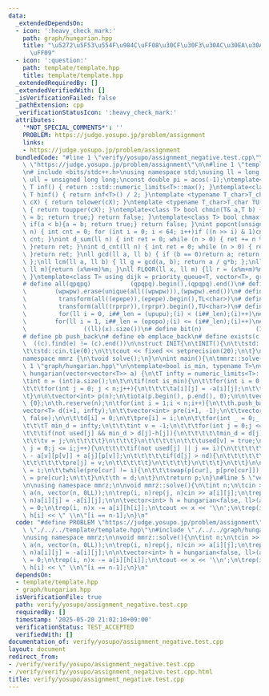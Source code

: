 ```yaml
---
data:
  _extendedDependsOn:
  - icon: ':heavy_check_mark:'
    path: graph/hungarian.hpp
    title: "\u5272\u5F53\u554F\u984C\uFF08\u30CF\u30F3\u30AC\u30EA\u30A2\u30F3\u6CD5\
      \uFF09"
  - icon: ':question:'
    path: template/template.hpp
    title: template/template.hpp
  _extendedRequiredBy: []
  _extendedVerifiedWith: []
  _isVerificationFailed: false
  _pathExtension: cpp
  _verificationStatusIcon: ':heavy_check_mark:'
  attributes:
    '*NOT_SPECIAL_COMMENTS*': ''
    PROBLEM: https://judge.yosupo.jp/problem/assignment
    links:
    - https://judge.yosupo.jp/problem/assignment
  bundledCode: "#line 1 \"verify/yosupo/assignment_negative.test.cpp\"\n#define PROBLEM\
    \ \"https://judge.yosupo.jp/problem/assignment\"\n\n#line 1 \"template/template.hpp\"\
    \n# include <bits/stdc++.h>\nusing namespace std;\nusing ll = long long;\nusing\
    \ ull = unsigned long long;\nconst double pi = acos(-1);\ntemplate<class T>constexpr\
    \ T inf() { return ::std::numeric_limits<T>::max(); }\ntemplate<class T>constexpr\
    \ T hinf() { return inf<T>() / 2; }\ntemplate <typename T_char>T_char TL(T_char\
    \ cX) { return tolower(cX); }\ntemplate <typename T_char>T_char TU(T_char cX)\
    \ { return toupper(cX); }\ntemplate<class T> bool chmin(T& a,T b) { if(a > b){a\
    \ = b; return true;} return false; }\ntemplate<class T> bool chmax(T& a,T b) {\
    \ if(a < b){a = b; return true;} return false; }\nint popcnt(unsigned long long\
    \ n) { int cnt = 0; for (int i = 0; i < 64; i++)if ((n >> i) & 1)cnt++; return\
    \ cnt; }\nint d_sum(ll n) { int ret = 0; while (n > 0) { ret += n % 10; n /= 10;\
    \ }return ret; }\nint d_cnt(ll n) { int ret = 0; while (n > 0) { ret++; n /= 10;\
    \ }return ret; }\nll gcd(ll a, ll b) { if (b == 0)return a; return gcd(b, a%b);\
    \ };\nll lcm(ll a, ll b) { ll g = gcd(a, b); return a / g*b; };\nll MOD(ll x,\
    \ ll m){return (x%m+m)%m; }\nll FLOOR(ll x, ll m) {ll r = (x%m+m)%m; return (x-r)/m;\
    \ }\ntemplate<class T> using dijk = priority_queue<T, vector<T>, greater<T>>;\n\
    # define all(qpqpq)           (qpqpq).begin(),(qpqpq).end()\n# define UNIQUE(wpwpw)\
    \        (wpwpw).erase(unique(all((wpwpw))),(wpwpw).end())\n# define LOWER(epepe)\
    \         transform(all((epepe)),(epepe).begin(),TL<char>)\n# define UPPER(rprpr)\
    \         transform(all((rprpr)),(rprpr).begin(),TU<char>)\n# define rep(i,upupu)\
    \         for(ll i = 0, i##_len = (upupu);(i) < (i##_len);(i)++)\n# define reps(i,opopo)\
    \        for(ll i = 1, i##_len = (opopo);(i) <= (i##_len);(i)++)\n# define len(x)\
    \                ((ll)(x).size())\n# define bit(n)               (1LL << (n))\n\
    # define pb push_back\n# define eb emplace_back\n# define exists(c, e)       \
    \  ((c).find(e) != (c).end())\n\nstruct INIT{\n\tINIT(){\n\t\tstd::ios::sync_with_stdio(false);\n\
    \t\tstd::cin.tie(0);\n\t\tcout << fixed << setprecision(20);\n\t}\n}INIT;\n\n\
    namespace mmrz {\n\tvoid solve();\n}\n\nint main(){\n\tmmrz::solve();\n}\n#line\
    \ 1 \"graph/hungarian.hpp\"\n\ntemplate<bool is_min, typename T>\nvector<int>\
    \ hungarian(vector<vector<T>> a) {\n\tT infty = numeric_limits<T>::max()/T(2);\n\
    \tint n = (int)a.size();\n\t\n\tif(not is_min){\n\t\tfor(int i = 0;i < n;i++){\n\
    \t\t\tfor(int j = 0; j < n;j++){\n\t\t\t\ta[i][j] = -a[i][j];\n\t\t\t}\n\t\t}\n\
    \t}\n\n\tvector<int> p(n);\n\tiota(p.begin(), p.end(), 0);\n\n\tvector<T> h =\
    \ {0};\n\th.reserve(n);\n\tfor(int i = 1;i < n;i++){\n\t\th.push_back(0);\n\t\t\
    vector<T> d(i+1, infty);\n\t\tvector<int> pre(i+1, -1);\n\t\tvector<bool> used(i+1,\
    \ false);\n\n\t\td[i] = 0;\n\t\tpre[i] = i;\n\n\t\tfor(int _ = 0;_ <= i;_++){\n\
    \t\t\tT min_d = infty;\n\t\t\tint v = -1;\n\t\t\tfor(int j = 0;j <= i;j++){\n\t\
    \t\t\tif(not used[j] && min_d > d[j]-h[j]){\n\t\t\t\t\tmin_d = d[j]-h[j];\n\t\t\
    \t\t\tv = j;\n\t\t\t\t}\n\t\t\t}\n\t\t\t\t\n\t\t\tused[v] = true;\n\n\t\t\tfor(int\
    \ j = 0;j <= i;j++){\n\t\t\t\tif(not used[j] || j == i){\n\t\t\t\t\tT nd = d[v]\
    \ - a[v][p[v]] + a[j][p[v]];\n\t\t\t\t\tif(d[j] > nd){\n\t\t\t\t\t\td[j] = nd;\n\
    \t\t\t\t\t\tpre[j] = v;\n\t\t\t\t\t}\n\t\t\t\t}\n\t\t\t}\n\t\t}\n\n\t\tint cur\
    \ = i;\n\t\twhile(pre[cur] != i){\n\t\t\tswap(p[cur], p[pre[cur]]);\n\t\t\tcur\
    \ = pre[cur];\n\t\t}\n\t\th = d;\n\t}\n\treturn p;\n}\n#line 5 \"verify/yosupo/assignment_negative.test.cpp\"\
    \n\nusing namespace mmrz;\n\nvoid mmrz::solve(){\n\tint n;\n\tcin >> n;\n\tvector\
    \ a(n, vector(n, 0LL));\n\trep(i, n)rep(j, n)cin >> a[i][j];\n\trep(i, n)rep(j,\
    \ n)a[i][j] = -a[i][j];\n\n\tvector<int> h = hungarian<false, ll>(a);\n\tll x\
    \ = 0;\n\trep(i, n)x -= a[i][h[i]];\n\tcout << x << '\\n';\n\trep(i, n)cout <<\
    \ h[i] << \" \\n\"[i == n-1];\n}\n"
  code: "#define PROBLEM \"https://judge.yosupo.jp/problem/assignment\"\n\n#include\
    \ \"./../../template/template.hpp\"\n#include \"./../../graph/hungarian.hpp\"\n\
    \nusing namespace mmrz;\n\nvoid mmrz::solve(){\n\tint n;\n\tcin >> n;\n\tvector\
    \ a(n, vector(n, 0LL));\n\trep(i, n)rep(j, n)cin >> a[i][j];\n\trep(i, n)rep(j,\
    \ n)a[i][j] = -a[i][j];\n\n\tvector<int> h = hungarian<false, ll>(a);\n\tll x\
    \ = 0;\n\trep(i, n)x -= a[i][h[i]];\n\tcout << x << '\\n';\n\trep(i, n)cout <<\
    \ h[i] << \" \\n\"[i == n-1];\n}\n"
  dependsOn:
  - template/template.hpp
  - graph/hungarian.hpp
  isVerificationFile: true
  path: verify/yosupo/assignment_negative.test.cpp
  requiredBy: []
  timestamp: '2025-05-20 21:02:10+09:00'
  verificationStatus: TEST_ACCEPTED
  verifiedWith: []
documentation_of: verify/yosupo/assignment_negative.test.cpp
layout: document
redirect_from:
- /verify/verify/yosupo/assignment_negative.test.cpp
- /verify/verify/yosupo/assignment_negative.test.cpp.html
title: verify/yosupo/assignment_negative.test.cpp
---
```


